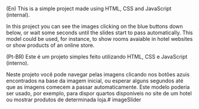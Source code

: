 (En) This is a simple project made using HTML, CSS and JavaScript (internal).

In this project you can see the images clicking on the blue buttons down below, or wait some seconds until the slides start to pass automatically. This model could be used, for instance, to show rooms avaiable in hotel websites or show products of an online store. 


(Pt-BR) Este é um projeto simples feito utilizando HTML, CSS e JavaScript (interno).

Neste projeto você pode navegar pelas imagens clicando nos botões azuis encontrados na base da imagem inicial, ou esperar alguns segundos até que as imagens comecem a passar automaticamente. Este modelo poderia ser usado, por exemplo, para dispor quartos disponíveis no site de um hotel ou mostrar produtos de determinada loja.# imageSlider

